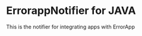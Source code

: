 ErrorappNotifier for JAVA
==========================

This is the notifier for integrating apps with ErrorApp
